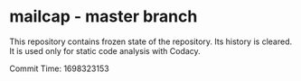 # mailcap - master branch

This repository contains frozen state of the repository.
Its history is cleared. It is used only for static code
analysis with Codacy.

Commit Time: 1698323153